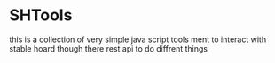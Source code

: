 # SHTools

this is a collection of very simple java script tools ment to interact with stable hoard though there rest api to do diffrent things
